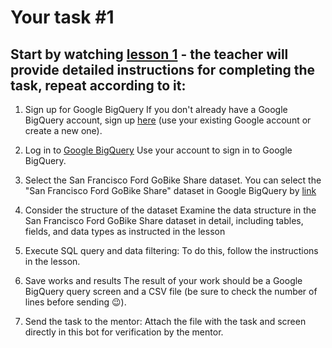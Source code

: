 # Your task #1

## Start by watching [lesson 1](https://youtu.be/jGXv22udFBc?t=381) - the teacher will provide detailed instructions for completing the task, repeat according to it:

1. Sign up for Google BigQuery
If you don't already have a Google BigQuery account, sign up [here](https://cloud.google.com/bigquery) (use your existing Google account or create a new one).

2. Log in to [Google BigQuery](https://console.cloud.google.com/bigquery)
Use your account to sign in to Google BigQuery.

3. Select the San Francisco Ford GoBike Share dataset.
You can select the "San Francisco Ford GoBike Share" dataset in Google BigQuery by [link](https://console.cloud.google.com/marketplace/product/san-francisco-public-data/sf-bike-share)

4. Consider the structure of the dataset
Examine the data structure in the San Francisco Ford GoBike Share dataset in detail, including tables, fields, and data types as instructed in the lesson

5. Execute SQL query and data filtering:
To do this, follow the instructions in the lesson.

6. Save works and results
The result of your work should be a Google BigQuery query screen and a CSV file (be sure to check the number of lines before sending 😉).

7. Send the task to the mentor:
Attach the file with the task and screen directly in this bot for verification by the mentor.